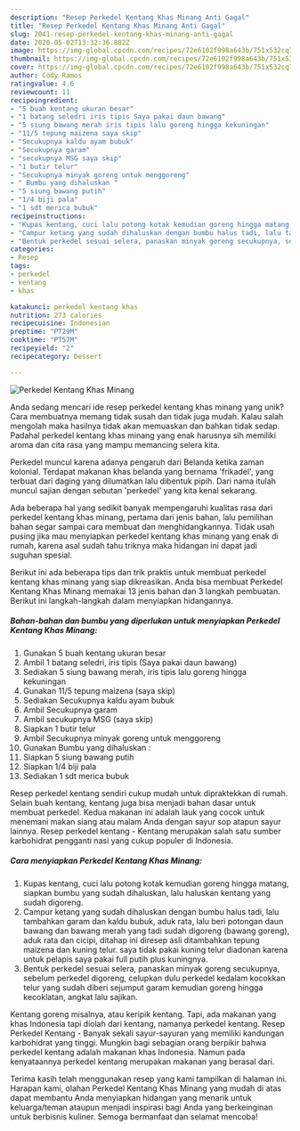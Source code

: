 ```yaml
---
description: "Resep Perkedel Kentang Khas Minang Anti Gagal"
title: "Resep Perkedel Kentang Khas Minang Anti Gagal"
slug: 2041-resep-perkedel-kentang-khas-minang-anti-gagal
date: 2020-05-02T13:32:36.882Z
image: https://img-global.cpcdn.com/recipes/72e6102f998a643b/751x532cq70/perkedel-kentang-khas-minang-foto-resep-utama.jpg
thumbnail: https://img-global.cpcdn.com/recipes/72e6102f998a643b/751x532cq70/perkedel-kentang-khas-minang-foto-resep-utama.jpg
cover: https://img-global.cpcdn.com/recipes/72e6102f998a643b/751x532cq70/perkedel-kentang-khas-minang-foto-resep-utama.jpg
author: Cody Ramos
ratingvalue: 4.6
reviewcount: 11
recipeingredient:
- "5 buah kentang ukuran besar"
- "1 batang seledri iris tipis Saya pakai daun bawang"
- "5 siung bawang merah iris tipis lalu goreng hingga kekuningan"
- "11/5 tepung maizena saya skip"
- "Secukupnya kaldu ayam bubuk"
- "Secukupnya garam"
- "secukupnya MSG saya skip"
- "1 butir telur"
- "Secukupnya minyak goreng untuk menggoreng"
- " Bumbu yang dihaluskan "
- "5 siung bawang putih"
- "1/4 biji pala"
- "1 sdt merica bubuk"
recipeinstructions:
- "Kupas kentang, cuci lalu potong kotak kemudian goreng hingga matang, siapkan bumbu yang sudah dihaluskan, lalu haluskan kentang yang sudah digoreng."
- "Campur ketang yang sudah dihaluskan dengan bumbu halus tadi, lalu tambahkan garam dan kaldu bubuk, aduk rata, lalu beri potongan daun bawang dan bawang merah yang tadi sudah digoreng (bawang goreng), aduk rata dan cicipi, ditahap ini diresep asli ditambahkan tepung maizena dan kuning telur. saya tidak pakai kuning telur diadonan karena untuk pelapis saya pakai full putih plus kuningnya."
- "Bentuk perkedel sesuai selera, panaskan minyak goreng secukupnya, sebelum perkedel digoreng, celupkan dulu perkedel kedalam kocokkan telur yang sudah diberi sejumput garam kemudian goreng hingga kecoklatan, angkat lalu sajikan."
categories:
- Resep
tags:
- perkedel
- kentang
- khas

katakunci: perkedel kentang khas 
nutrition: 273 calories
recipecuisine: Indonesian
preptime: "PT29M"
cooktime: "PT57M"
recipeyield: "2"
recipecategory: Dessert

---
```



![Perkedel Kentang Khas Minang](https://img-global.cpcdn.com/recipes/72e6102f998a643b/751x532cq70/perkedel-kentang-khas-minang-foto-resep-utama.jpg)

Anda sedang mencari ide resep perkedel kentang khas minang yang unik? Cara membuatnya memang tidak susah dan tidak juga mudah. Kalau salah mengolah maka hasilnya tidak akan memuaskan dan bahkan tidak sedap. Padahal perkedel kentang khas minang yang enak harusnya sih memiliki aroma dan cita rasa yang mampu memancing selera kita.

Perkedel muncul karena adanya pengaruh dari Belanda ketika zaman kolonial. Terdapat makanan khas belanda yang bernama &#39;frikadel&#39;, yang terbuat dari daging yang dilumatkan lalu dibentuk pipih. Dari nama itulah muncul sajian dengan sebutan &#39;perkedel&#39; yang kita kenal sekarang.

Ada beberapa hal yang sedikit banyak mempengaruhi kualitas rasa dari perkedel kentang khas minang, pertama dari jenis bahan, lalu pemilihan bahan segar sampai cara membuat dan menghidangkannya. Tidak usah pusing jika mau menyiapkan perkedel kentang khas minang yang enak di rumah, karena asal sudah tahu triknya maka hidangan ini dapat jadi suguhan spesial.


Berikut ini ada beberapa tips dan trik praktis untuk membuat perkedel kentang khas minang yang siap dikreasikan. Anda bisa membuat Perkedel Kentang Khas Minang memakai 13 jenis bahan dan 3 langkah pembuatan. Berikut ini langkah-langkah dalam menyiapkan hidangannya.

<!--inarticleads1-->

##### Bahan-bahan dan bumbu yang diperlukan untuk menyiapkan Perkedel Kentang Khas Minang:

1. Gunakan 5 buah kentang ukuran besar
1. Ambil 1 batang seledri, iris tipis (Saya pakai daun bawang)
1. Sediakan 5 siung bawang merah, iris tipis lalu goreng hingga kekuningan
1. Gunakan 11/5 tepung maizena (saya skip)
1. Sediakan Secukupnya kaldu ayam bubuk
1. Ambil Secukupnya garam
1. Ambil secukupnya MSG (saya skip)
1. Siapkan 1 butir telur
1. Ambil Secukupnya minyak goreng untuk menggoreng
1. Gunakan  Bumbu yang dihaluskan :
1. Siapkan 5 siung bawang putih
1. Siapkan 1/4 biji pala
1. Sediakan 1 sdt merica bubuk


Resep perkedel kentang sendiri cukup mudah untuk dipraktekkan di rumah. Selain buah kentang, kentang juga bisa menjadi bahan dasar untuk membuat perkedel. Kedua makanan ini adalah lauk yang cocok untuk menemani makan siang atau malam Anda dengan sayur sop atapun sayur lainnya. Resep perkedel kentang - Kentang merupakan salah satu sumber karbohidrat pengganti nasi yang cukup populer di Indonesia. 

<!--inarticleads2-->

##### Cara menyiapkan Perkedel Kentang Khas Minang:

1. Kupas kentang, cuci lalu potong kotak kemudian goreng hingga matang, siapkan bumbu yang sudah dihaluskan, lalu haluskan kentang yang sudah digoreng.
1. Campur ketang yang sudah dihaluskan dengan bumbu halus tadi, lalu tambahkan garam dan kaldu bubuk, aduk rata, lalu beri potongan daun bawang dan bawang merah yang tadi sudah digoreng (bawang goreng), aduk rata dan cicipi, ditahap ini diresep asli ditambahkan tepung maizena dan kuning telur. saya tidak pakai kuning telur diadonan karena untuk pelapis saya pakai full putih plus kuningnya.
1. Bentuk perkedel sesuai selera, panaskan minyak goreng secukupnya, sebelum perkedel digoreng, celupkan dulu perkedel kedalam kocokkan telur yang sudah diberi sejumput garam kemudian goreng hingga kecoklatan, angkat lalu sajikan.


Kentang goreng misalnya, atau keripik kentang. Tapi, ada makanan yang khas Indonesia tapi diolah dari kentang, namanya perkedel kentang. Resep Perkedel Kentang - Banyak sekali sayur-sayuran yang memiliki kandungan karbohidrat yang tinggi. Mungkin bagi sebagian orang berpikir bahwa perkedel kentang adalah makanan khas Indonesia. Namun pada kenyataannya perkedel kentang merupakan makanan yang berasal dari. 

Terima kasih telah menggunakan resep yang kami tampilkan di halaman ini. Harapan kami, olahan Perkedel Kentang Khas Minang yang mudah di atas dapat membantu Anda menyiapkan hidangan yang menarik untuk keluarga/teman ataupun menjadi inspirasi bagi Anda yang berkeinginan untuk berbisnis kuliner. Semoga bermanfaat dan selamat mencoba!
